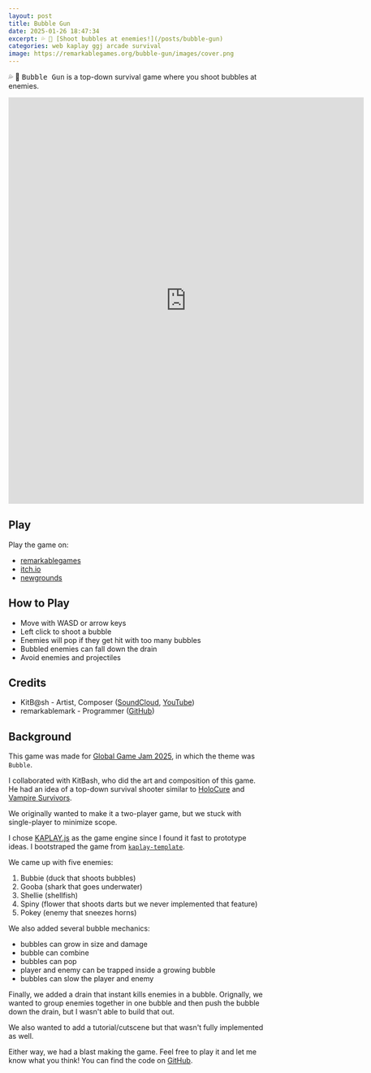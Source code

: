 ```yaml
---
layout: post
title: Bubble Gun
date: 2025-01-26 18:47:34
excerpt: 💦 🔫 [Shoot bubbles at enemies!](/posts/bubble-gun)
categories: web kaplay ggj arcade survival
image: https://remarkablegames.org/bubble-gun/images/cover.png
---
```


💦 🔫 <kbd>Bubble Gun</kbd> is a top-down survival game where you shoot bubbles at enemies.

<iframe src="https://remarkablegames.org/bubble-gun/" frameBorder="0" width="700" height="800" style="display: block; margin: 0 auto;"></iframe>

## Play

Play the game on:

- [remarkablegames](https://remarkablegames.org/bubble-gun)
- [itch.io](https://remarkablegames.itch.io/bubble-gun)
- [newgrounds](https://www.newgrounds.com/portal/view/966187)

## How to Play

- Move with WASD or arrow keys
- Left click to shoot a bubble
- Enemies will pop if they get hit with too many bubbles
- Bubbled enemies can fall down the drain
- Avoid enemies and projectiles

## Credits

- KitB@sh - Artist, Composer ([SoundCloud](https://soundcloud.com/k1tb4sh), [YouTube](https://www.youtube.com/@kitbash52))
- remarkablemark - Programmer ([GitHub](https://github.com/remarkablemark))

## Background

This game was made for [Global Game Jam 2025](https://globalgamejam.org/games/2025/kiki-and-boba-4), in which the theme was `Bubble`.

I collaborated with KitBash, who did the art and composition of this game. He had an idea of a top-down survival shooter similar to [HoloCure](https://store.steampowered.com/app/2420510/HoloCure__Save_the_Fans/) and [Vampire Survivors](https://store.steampowered.com/app/1794680/Vampire_Survivors/).

We originally wanted to make it a two-player game, but we stuck with single-player to minimize scope.

I chose [KAPLAY.js](https://kaplayjs.com/) as the game engine since I found it fast to prototype ideas. I bootstraped the game from [`kaplay-template`](https://github.com/remarkablegames/kaplay-template).

We came up with five enemies:

1. Bubbie (duck that shoots bubbles)
2. Gooba (shark that goes underwater)
3. Shellie (shellfish)
4. Spiny (flower that shoots darts but we never implemented that feature)
5. Pokey (enemy that sneezes horns)

We also added several bubble mechanics:

- bubbles can grow in size and damage
- bubble can combine
- bubbles can pop
- player and enemy can be trapped inside a growing bubble
- bubbles can slow the player and enemy

Finally, we added a drain that instant kills enemies in a bubble. Orignally, we wanted to group enemies together in one bubble and then push the bubble down the drain, but I wasn't able to build that out.

We also wanted to add a tutorial/cutscene but that wasn't fully implemented as well.

Either way, we had a blast making the game. Feel free to play it and let me know what you think! You can find the code on [GitHub](https://github.com/remarkablegames/bubble-gun).
